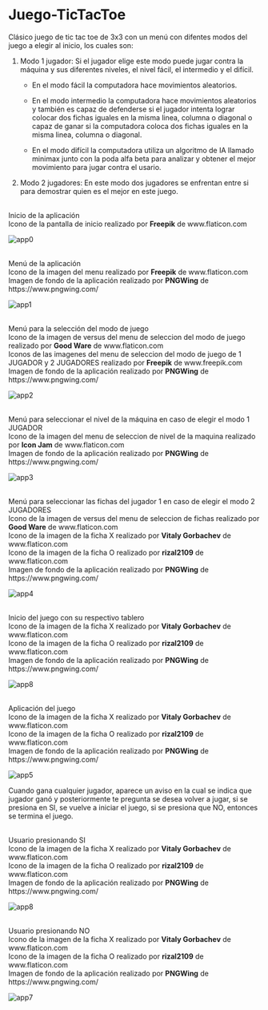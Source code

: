 # Juego-TicTacToe

Clásico juego de tic tac toe de 3x3 con un menú con difentes modos del juego a elegir al inicio, los cuales son:
<body>
<ol>
  <li>Modo 1 jugador: Si el jugador elige este modo puede jugar contra la máquina y sus diferentes niveles, el nivel fácil, el intermedio y el difícil.</li>
  <ul>
    <p>
      <li>En el modo fácil la computadora hace movimientos aleatorios.</li>
    </p>
    <p>
      <li>En el modo intermedio la computadora hace movimientos aleatorios y también es capaz de defenderse si el jugador intenta lograr colocar dos fichas iguales en la misma linea, columna o diagonal o capaz de ganar si la computadora coloca dos fichas iguales en la misma linea, columna o diagonal.</li>
    </p>
    <p>
      <li>En el modo difícil la computadora utiliza un algoritmo de IA llamado minimax junto con la poda alfa beta para analizar y obtener el mejor movimiento para jugar contra el usario.</li>
    </p>
  </ul>
  <p>
    <li>Modo 2 jugadores: En este modo dos jugadores se enfrentan entre si para demostrar quien es el mejor en este juego.</li>
  </p>
</ol>
</body>

<p>
  <br>Inicio de la aplicación
  <br>Icono de la pantalla de inicio realizado por <b>Freepik</b> de www.flaticon.com
</p>

![app0](https://github.com/darkcrow-dev/Juego-TicTacToe/assets/108247794/357a3b3c-59df-4730-a5ff-1b00cdd02e3d)

<p>
  <br>Menú de la aplicación
  <br>Icono de la imagen del menu realizado por <b>Freepik</b> de www.flaticon.com
  <br>Imagen de fondo de la aplicación realizado por <b>PNGWing</b> de https://www.pngwing.com/
</p>

![app1](https://github.com/darkcrow-dev/Juego-TicTacToe/assets/108247794/43cad727-c371-4409-a3e7-a027f226d68e)

<p>
  <br>Menú para la selección del modo de juego
  <br>Icono de la imagen de versus del menu de seleccion del modo de juego realizado por <b>Good Ware</b> de www.flaticon.com
  <br>Iconos de las imagenes del menu de seleccion del modo de juego de 1 JUGADOR y 2 JUGADORES realizado por <b>Freepik</b> de www.freepik.com
  <br>Imagen de fondo de la aplicación realizado por <b>PNGWing</b> de https://www.pngwing.com/
</p>

![app2](https://github.com/darkcrow-dev/Juego-TicTacToe/assets/108247794/a762a6b0-b906-4c94-ab0e-8a7783210642)

<p>
  <br>Menú para seleccionar el nivel de la máquina en caso de elegir el modo 1 JUGADOR
  <br>Icono de la imagen del menu de seleccion de nivel de la maquina realizado por <b>Icon Jam</b> de www.flaticon.com
  <br>Imagen de fondo de la aplicación realizado por <b>PNGWing</b> de https://www.pngwing.com/
</p>

![app3](https://github.com/darkcrow-dev/Juego-TicTacToe/assets/108247794/bfce8585-0fb9-4e0b-ac6d-9e6516d5eef0)

<p>
  <br>Menú para seleccionar las fichas del jugador 1 en caso de elegir el modo 2 JUGADORES
  <br>Icono de la imagen de versus del menu de seleccion de fichas realizado por <b>Good Ware</b> de www.flaticon.com
  <br>Icono de la imagen de la ficha X realizado por <b>Vitaly Gorbachev</b> de www.flaticon.com
  <br>Icono de la imagen de la ficha O realizado por <b>rizal2109</b> de www.flaticon.com
  <br>Imagen de fondo de la aplicación realizado por <b>PNGWing</b> de https://www.pngwing.com/
</p>

![app4](https://github.com/darkcrow-dev/Juego-TicTacToe/assets/108247794/1c0738b0-89c5-4632-a78a-adbe3b917f35)

<p>
  <br>Inicio del juego con su respectivo tablero
  <br>Icono de la imagen de la ficha X realizado por <b>Vitaly Gorbachev</b> de www.flaticon.com
  <br>Icono de la imagen de la ficha O realizado por <b>rizal2109</b> de www.flaticon.com
  <br>Imagen de fondo de la aplicación realizado por <b>PNGWing</b> de https://www.pngwing.com/
</p>

![app8](https://github.com/darkcrow-dev/Juego-TicTacToe/assets/108247794/4406482d-a39e-47fb-91fa-9f81f89d88d7)

<p>
  <br>Aplicación del juego
  <br>Icono de la imagen de la ficha X realizado por <b>Vitaly Gorbachev</b> de www.flaticon.com
  <br>Icono de la imagen de la ficha O realizado por <b>rizal2109</b> de www.flaticon.com
  <br>Imagen de fondo de la aplicación realizado por <b>PNGWing</b> de https://www.pngwing.com/
</p>

![app5](https://github.com/darkcrow-dev/Juego-TicTacToe/assets/108247794/c563d538-1538-4b00-b19c-d29dfde4833b)

Cuando gana cualquier jugador, aparece un aviso en la cual se indica que jugador ganó y posteriormente te pregunta se desea volver a jugar, si se presiona en SI,
se vuelve a iniciar el juego, si se presiona que NO, entonces se termina el juego.

<p>
  <br>Usuario presionando SI
  <br>Icono de la imagen de la ficha X realizado por <b>Vitaly Gorbachev</b> de www.flaticon.com
  <br>Icono de la imagen de la ficha O realizado por <b>rizal2109</b> de www.flaticon.com
  <br>Imagen de fondo de la aplicación realizado por <b>PNGWing</b> de https://www.pngwing.com/
</p>

![app8](https://github.com/darkcrow-dev/Juego-TicTacToe/assets/108247794/c58f1231-8633-461c-a954-bb4e0f8c44d7)

<p>
  <br>Usuario presionando NO
  <br>Icono de la imagen de la ficha X realizado por <b>Vitaly Gorbachev</b> de www.flaticon.com
  <br>Icono de la imagen de la ficha O realizado por <b>rizal2109</b> de www.flaticon.com
  <br>Imagen de fondo de la aplicación realizado por <b>PNGWing</b> de https://www.pngwing.com/
</p>

![app7](https://github.com/darkcrow-dev/Juego-TicTacToe/assets/108247794/eb16efdd-e0f2-4660-8357-f59afeff9b73)
